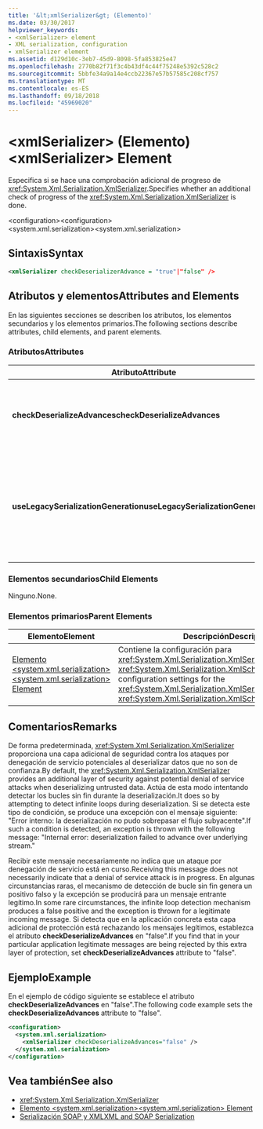 ```yaml
---
title: '&lt;xmlSerializer&gt; (Elemento)'
ms.date: 03/30/2017
helpviewer_keywords:
- <xmlSerializer> element
- XML serialization, configuration
- xmlSerializer element
ms.assetid: d129d10c-3eb7-45d9-8098-5fa853825e47
ms.openlocfilehash: 2770b82f71f3c4b43df4c44f75248e5392c528c2
ms.sourcegitcommit: 5bbfe34a9a14e4ccb22367e57b57585c208cf757
ms.translationtype: MT
ms.contentlocale: es-ES
ms.lasthandoff: 09/18/2018
ms.locfileid: "45969020"
---
```

# <a name="ltxmlserializergt-element"></a><span data-ttu-id="e57f4-102">&lt;xmlSerializer&gt; (Elemento)</span><span class="sxs-lookup"><span data-stu-id="e57f4-102">&lt;xmlSerializer&gt; Element</span></span>
<span data-ttu-id="e57f4-103">Especifica si se hace una comprobación adicional de progreso de <xref:System.Xml.Serialization.XmlSerializer>.</span><span class="sxs-lookup"><span data-stu-id="e57f4-103">Specifies whether an additional check of progress of the <xref:System.Xml.Serialization.XmlSerializer> is done.</span></span>  
  
 <span data-ttu-id="e57f4-104">\<configuration></span><span class="sxs-lookup"><span data-stu-id="e57f4-104">\<configuration></span></span>  
<span data-ttu-id="e57f4-105">\<system.xml.serialization></span><span class="sxs-lookup"><span data-stu-id="e57f4-105">\<system.xml.serialization></span></span>  
  
## <a name="syntax"></a><span data-ttu-id="e57f4-106">Sintaxis</span><span class="sxs-lookup"><span data-stu-id="e57f4-106">Syntax</span></span>  
  
```xml  
<xmlSerializer checkDeserializerAdvance = "true"|"false" />  
```  
  
## <a name="attributes-and-elements"></a><span data-ttu-id="e57f4-107">Atributos y elementos</span><span class="sxs-lookup"><span data-stu-id="e57f4-107">Attributes and Elements</span></span>  
 <span data-ttu-id="e57f4-108">En las siguientes secciones se describen los atributos, los elementos secundarios y los elementos primarios.</span><span class="sxs-lookup"><span data-stu-id="e57f4-108">The following sections describe attributes, child elements, and parent elements.</span></span>  
  
### <a name="attributes"></a><span data-ttu-id="e57f4-109">Atributos</span><span class="sxs-lookup"><span data-stu-id="e57f4-109">Attributes</span></span>  
  
|<span data-ttu-id="e57f4-110">Atributo</span><span class="sxs-lookup"><span data-stu-id="e57f4-110">Attribute</span></span>|<span data-ttu-id="e57f4-111">Descripción</span><span class="sxs-lookup"><span data-stu-id="e57f4-111">Description</span></span>|  
|---------------|-----------------|  
|<span data-ttu-id="e57f4-112">**checkDeserializeAdvances**</span><span class="sxs-lookup"><span data-stu-id="e57f4-112">**checkDeserializeAdvances**</span></span>|<span data-ttu-id="e57f4-113">Especifica si se comprueba el progreso de <xref:System.Xml.Serialization.XmlSerializer>.</span><span class="sxs-lookup"><span data-stu-id="e57f4-113">Specifies whether the progress of the <xref:System.Xml.Serialization.XmlSerializer> is checked.</span></span> <span data-ttu-id="e57f4-114">Establezca el atributo a "verdadero" o "falso."</span><span class="sxs-lookup"><span data-stu-id="e57f4-114">Set the attribute to "true" or "false".</span></span> <span data-ttu-id="e57f4-115">El valor predeterminado es "true".</span><span class="sxs-lookup"><span data-stu-id="e57f4-115">The default is "true".</span></span>|  
|<span data-ttu-id="e57f4-116">**useLegacySerializationGeneration**</span><span class="sxs-lookup"><span data-stu-id="e57f4-116">**useLegacySerializationGeneration**</span></span>|<span data-ttu-id="e57f4-117">Especifica si <xref:System.Xml.Serialization.XmlSerializer> usa generación de serialización heredada, que genera ensamblados escribiendo código de C# en un archivo y después compilándolo en un ensamblado.</span><span class="sxs-lookup"><span data-stu-id="e57f4-117">Specifies whether the <xref:System.Xml.Serialization.XmlSerializer> uses legacy serialization generation which generates assemblies by writing C# code to a file and then compiling it to an assembly.</span></span> <span data-ttu-id="e57f4-118">El valor predeterminado es **false**.</span><span class="sxs-lookup"><span data-stu-id="e57f4-118">The default is **false**.</span></span>|  
  
### <a name="child-elements"></a><span data-ttu-id="e57f4-119">Elementos secundarios</span><span class="sxs-lookup"><span data-stu-id="e57f4-119">Child Elements</span></span>  
 <span data-ttu-id="e57f4-120">Ninguno.</span><span class="sxs-lookup"><span data-stu-id="e57f4-120">None.</span></span>  
  
### <a name="parent-elements"></a><span data-ttu-id="e57f4-121">Elementos primarios</span><span class="sxs-lookup"><span data-stu-id="e57f4-121">Parent Elements</span></span>  
  
|<span data-ttu-id="e57f4-122">Elemento</span><span class="sxs-lookup"><span data-stu-id="e57f4-122">Element</span></span>|<span data-ttu-id="e57f4-123">Descripción</span><span class="sxs-lookup"><span data-stu-id="e57f4-123">Description</span></span>|  
|-------------|-----------------|  
|[<span data-ttu-id="e57f4-124">Elemento \<system.xml.serialization></span><span class="sxs-lookup"><span data-stu-id="e57f4-124">\<system.xml.serialization> Element</span></span>](../../../docs/standard/serialization/system-xml-serialization-element.md)|<span data-ttu-id="e57f4-125">Contiene la configuración para <xref:System.Xml.Serialization.XmlSerializer> y las clases <xref:System.Xml.Serialization.XmlSchemaImporter>.</span><span class="sxs-lookup"><span data-stu-id="e57f4-125">Contains configuration settings for the <xref:System.Xml.Serialization.XmlSerializer> and <xref:System.Xml.Serialization.XmlSchemaImporter> classes.</span></span>|  
  
## <a name="remarks"></a><span data-ttu-id="e57f4-126">Comentarios</span><span class="sxs-lookup"><span data-stu-id="e57f4-126">Remarks</span></span>  
 <span data-ttu-id="e57f4-127">De forma predeterminada, <xref:System.Xml.Serialization.XmlSerializer> proporciona una capa adicional de seguridad contra los ataques por denegación de servicio potenciales al deserializar datos que no son de confianza.</span><span class="sxs-lookup"><span data-stu-id="e57f4-127">By default, the <xref:System.Xml.Serialization.XmlSerializer> provides an additional layer of security against potential denial of service attacks when deserializing untrusted data.</span></span> <span data-ttu-id="e57f4-128">Actúa de esta modo intentando detectar los bucles sin fin durante la deserialización.</span><span class="sxs-lookup"><span data-stu-id="e57f4-128">It does so by attempting to detect infinite loops during deserialization.</span></span> <span data-ttu-id="e57f4-129">Si se detecta este tipo de condición, se produce una excepción con el mensaje siguiente: "Error interno: la deserialización no pudo sobrepasar el flujo subyacente".</span><span class="sxs-lookup"><span data-stu-id="e57f4-129">If such a condition is detected, an exception is thrown with the following message: "Internal error: deserialization failed to advance over underlying stream."</span></span>  
  
 <span data-ttu-id="e57f4-130">Recibir este mensaje necesariamente no indica que un ataque por denegación de servicio está en curso.</span><span class="sxs-lookup"><span data-stu-id="e57f4-130">Receiving this message does not necessarily indicate that a denial of service attack is in progress.</span></span> <span data-ttu-id="e57f4-131">En algunas circunstancias raras, el mecanismo de detección de bucle sin fin genera un positivo falso y la excepción se producirá para un mensaje entrante legítimo.</span><span class="sxs-lookup"><span data-stu-id="e57f4-131">In some rare circumstances, the infinite loop detection mechanism produces a false positive and the exception is thrown for a legitimate incoming message.</span></span> <span data-ttu-id="e57f4-132">Si detecta que en la aplicación concreta esta capa adicional de protección está rechazando los mensajes legítimos, establezca el atributo **checkDeserializeAdvances** en "false".</span><span class="sxs-lookup"><span data-stu-id="e57f4-132">If you find that in your particular application legitimate messages are being rejected by this extra layer of protection, set **checkDeserializeAdvances** attribute to "false".</span></span>  
  
## <a name="example"></a><span data-ttu-id="e57f4-133">Ejemplo</span><span class="sxs-lookup"><span data-stu-id="e57f4-133">Example</span></span>  
 <span data-ttu-id="e57f4-134">En el ejemplo de código siguiente se establece el atributo **checkDeserializeAdvances** en "false".</span><span class="sxs-lookup"><span data-stu-id="e57f4-134">The following code example sets the **checkDeserializeAdvances** attribute to "false".</span></span>  
  
```xml  
<configuration>  
  <system.xml.serialization>  
    <xmlSerializer checkDeserializeAdvances="false" />  
  </system.xml.serialization>  
</configuration>  
```  
  
## <a name="see-also"></a><span data-ttu-id="e57f4-135">Vea también</span><span class="sxs-lookup"><span data-stu-id="e57f4-135">See also</span></span>

- <xref:System.Xml.Serialization.XmlSerializer>  
- [<span data-ttu-id="e57f4-136">Elemento \<system.xml.serialization></span><span class="sxs-lookup"><span data-stu-id="e57f4-136">\<system.xml.serialization> Element</span></span>](../../../docs/standard/serialization/system-xml-serialization-element.md)  
- [<span data-ttu-id="e57f4-137">Serialización SOAP y XML</span><span class="sxs-lookup"><span data-stu-id="e57f4-137">XML and SOAP Serialization</span></span>](../../../docs/standard/serialization/xml-and-soap-serialization.md)
